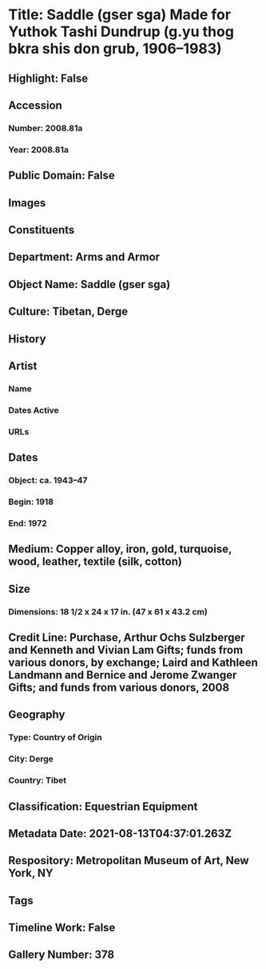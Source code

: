 # Title: Saddle (gser sga) Made for Yuthok Tashi Dundrup (g.yu thog bkra shis don grub, 1906–1983)
## Highlight: False
## Accession
### Number: 2008.81a
### Year: 2008.81a
## Public Domain: False
## Images
## Constituents
## Department: Arms and Armor
## Object Name: Saddle (gser sga)
## Culture: Tibetan, Derge
## History
## Artist
### Name
### Dates Active
### URLs
## Dates
### Object: ca. 1943–47
### Begin: 1918
### End: 1972
## Medium: Copper alloy, iron, gold, turquoise, wood, leather, textile (silk, cotton)
## Size
### Dimensions: 18 1/2 x 24 x 17 in. (47 x 61 x 43.2 cm)
## Credit Line: Purchase, Arthur Ochs Sulzberger and Kenneth and Vivian Lam Gifts; funds from various donors, by exchange; Laird and Kathleen Landmann and Bernice and Jerome Zwanger Gifts; and funds from various donors, 2008
## Geography
### Type: Country of Origin
### City: Derge
### Country: Tibet
## Classification: Equestrian Equipment
## Metadata Date: 2021-08-13T04:37:01.263Z
## Respository: Metropolitan Museum of Art, New York, NY
## Tags
## Timeline Work: False
## Gallery Number: 378